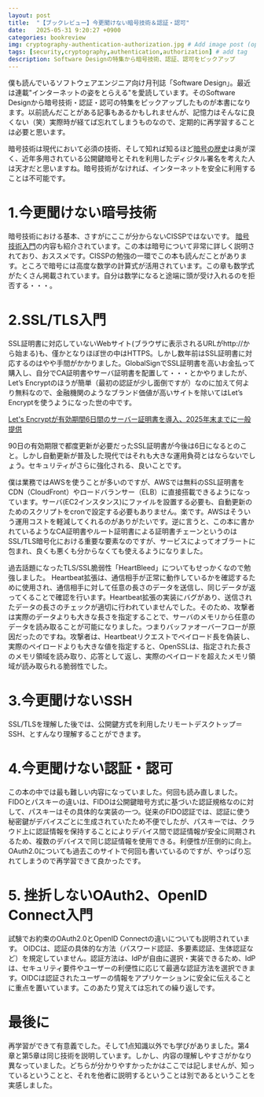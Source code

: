 ```yaml
---
layout: post
title:  "【ブックレビュー】今更聞けない暗号技術＆認証・認可"
date:   2025-05-31 9:20:27 +0900
categories: bookreview
img: cryptography-authentication-authorization.jpg # Add image post (optional)
tags: [security,cryptography,authentication,authorization] # add tag
description: Software Designの特集から暗号技術、認証、認可をピックアップ
---
```


僕も読んでいるソフトウェアエンジニア向け月刊誌「Software Design」。最近は連載"インターネットの姿をとらえる"を愛読しています。そのSoftware Designから暗号技術・認証・認可の特集をピックアップしたものが本書になります。以前読んだことがある記事もあるかもしれませんが、記憶力はそんなに良くない（笑）実際時が経てば忘れてしまうものなので、定期的に再学習することは必要と思います。

暗号技術は現代において必須の技術、そして知れば知るほど[暗号の歴史](https://ja.wikipedia.org/wiki/%E6%9A%97%E5%8F%B7%E5%8F%B2)は奥が深く、近年多用されている公開鍵暗号とそれを利用したディジタル署名を考えた人は天才だと思いますね。暗号技術がなければ、インターネットを安全に利用することは不可能です。

# 1.今更聞けない暗号技術
暗号技術における基本、さすがにここが分からないCISSPではないです。
[暗号技術入門](https://www.amazon.co.jp/%E6%9A%97%E5%8F%B7%E6%8A%80%E8%A1%93%E5%85%A5%E9%96%80-%E7%AC%AC3%E7%89%88-%E7%B5%90%E5%9F%8E-%E6%B5%A9/dp/4797382228/ref=asc_df_4797382228/?tag=jpgo-22&linkCode=df0&hvadid=295686767484&hvpos=&hvnetw=g&hvrand=16595443650588185288&hvpone=&hvptwo=&hvqmt=&hvdev=c&hvdvcmdl=&hvlocint=&hvlocphy=1009303&hvtargid=pla-526446137265&psc=1&th=1&psc=1)の内容も紹介されています。この本は暗号について非常に詳しく説明されており、おススメです。CISSPの勉強の一環でこの本も読んだことがあります。ところで暗号には高度な数学の計算式が活用されています。この章も数学式がたくさん掲載されています。自分は数学になると途端に頭が受け入れるのを拒否する・・・。

# 2.SSL/TLS入門
SSL証明書に対応していないWebサイト(ブラウザに表示されるURLがhttp://から始まる)も、僅かとなりほぼ世の中はHTTPS。しかし数年前はSSL証明書に対応するのはやや手間がかかりました。GlobalSignでSSL証明書を高いお金払って購入し、自分でCA証明書やサーバ証明書を配置して・・・とかやりましたが、Let’s Encryptのほうが簡単（最初の認証が少し面倒ですが）なのに加えて何より無料なので、金融機関のようなブランド価値が高いサイトを除いてはLet’s Encryptを使うようになった世の中です。

[Let's Encryptが有効期間6日間のサーバー証明書を導入、2025年末までに一般提供](https://xtech.nikkei.com/atcl/nxt/news/24/02070/)

90日の有効期限で都度更新が必要だったSSL証明書が今後は6日になるとのこと。しかし自動更新が普及した現代ではそれも大きな運用負荷とはならないでしょう。セキュリティがさらに強化される、良いことです。

僕は業務ではAWSを使うことが多いのですが、AWSでは無料のSSL証明書をCDN（CloudFront）やロードバランサー（ELB）に直接搭載できるようになっています。サーバ(EC2インスタンス)にファイルを設置する必要も、自動更新のためのスクリプトをcronで設定する必要もありません。楽です。AWSはそういう運用コストを軽減してくれるのがありがたいです。逆に言うと、この本に書かれているようなCA証明書やルート証明書による証明書チェーンというのはSSL/TLS暗号化における重要な要素なのですが、サービスによってオブラートに包まれ、良くも悪くも分からなくても使えるようになりました。

過去話題になったTLS/SSL脆弱性「HeartBleed」についてもせっかくなので勉強しました。
Heartbeat拡張は、通信相手が正常に動作しているかを確認するために使用され、通信相手に対して任意の長さのデータを送信し、同じデータが返ってくることで確認を行います。Heartbeat拡張の実装にバグがあり、送信されたデータの長さのチェックが適切に行われていませんでした。そのため、攻撃者は実際のデータよりも大きな長さを指定することで、サーバのメモリから任意のデータを読み取ることが可能になりました。つまりバッファオーバーフローが原因だったのですね。攻撃者は、Heartbeatリクエストでペイロード長を偽装し、実際のペイロードよりも大きな値を指定すると、OpenSSLは、指定された長さのメモリ領域を読み取り、応答として返し、実際のペイロードを超えたメモリ領域が読み取られる脆弱性でした。

# 3.今更聞けないSSH
SSL/TLSを理解した後では、公開鍵方式を利用したリモートデスクトップ＝SSH、とすんなり理解することができます。

# 4.今更聞けない認証・認可
この本の中では最も難しい内容になっていました。何回も読み直しました。FIDOとパスキーの違いは、FIDOは公開鍵暗号方式に基づいた認証規格なのに対して、パスキーはその具体的な実装の一つ。従来のFIDO認証では、認証に使う秘密鍵がデバイスごとに生成されていたため不便でしたが、パスキーでは、クラウド上に認証情報を保持することによりデバイス間で認証情報が安全に同期されるため、複数のデバイスで同じ認証情報を使用できる。利便性が圧倒的に向上。OAuth2.0についても過去このサイトで何回も書いているのですが、やっぱり忘れてしまうので再学習できて良かったです。

# 5. 挫折しないOAuth2、OpenID Connect入門
試験でお約束のOAuth2.0とOpenID Connectの違いについても説明されています。
OIDCは、認証の具体的な方法（パスワード認証、多要素認証、生体認証など）を規定していません。認証方法は、IdPが自由に選択・実装できるため、IdPは、セキュリティ要件やユーザーの利便性に応じて最適な認証方法を選択できます。OIDCは認証されたユーザーの情報をアプリケーションに安全に伝えることに重点を置いています。このあたり覚えては忘れての繰り返しです。

# 最後に
再学習ができて有意義でした。そして1点知識以外でも学びがありました。第4章と第5章は同じ技術を説明しています。しかし、内容の理解しやすさがかなり異なっていました。どちらが分かりやすかったかはここでは記しませんが、知っているということと、それを他者に説明するということは別であるということを実感しました。